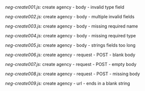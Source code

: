 *neg-create001.js:* create agency - body - invalid type field

*neg-create002.js:* create agency - body - multiple invalid fields

*neg-create003.js:* create agency - body - missing required name

*neg-create004.js:* create agency - body - missing required type

*neg-create005.js:* create agency - body - strings fields too long

*neg-create006.js:* create agency - request - POST - blank body

*neg-create007.js:* create agency - request - POST - empty body

*neg-create008.js:* create agency - request - POST - missing body

*neg-create009.js:* create agency - url - ends in a blank string